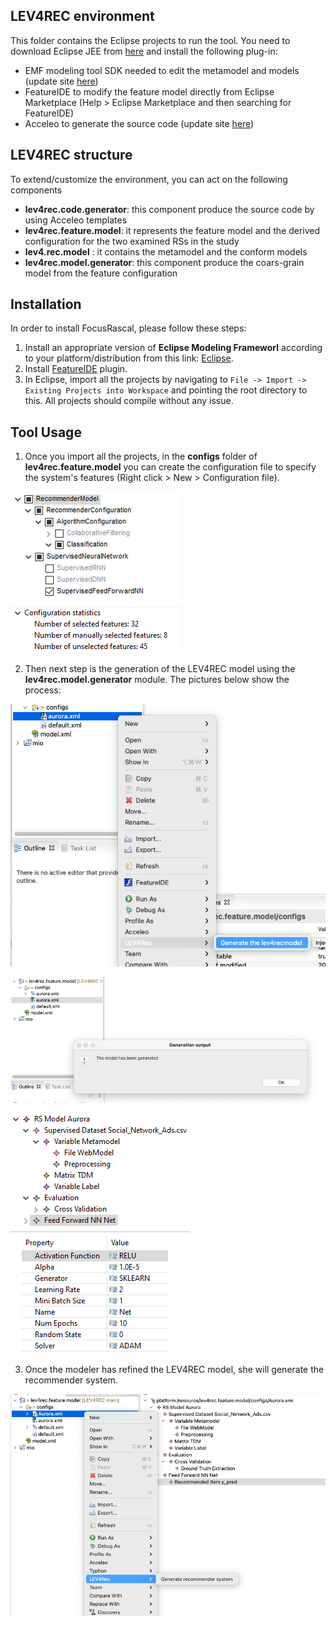 ## LEV4REC environment
This folder contains the Eclipse projects to run the tool. You need to download Eclipse JEE from [here](https://www.eclipse.org/downloads/) and install the following plug-in:

 - EMF modeling tool SDK needed to edit the metamodel and models (update site [here](https://download.eclipse.org/modeling/emf/emf/builds/index.html))
 - FeatureIDE to modify the feature model directly from Eclipse Marketplace (Help > Eclipse Marketplace and then searching for FeatureIDE)
 - Acceleo to generate the source code (update site [here](https://www.eclipse.org/acceleo/download.html))



## LEV4REC structure

To extend/customize the environment, you can act on the following components

 - **lev4rec.code.generator**: this component produce the source code by using Acceleo templates
 - **lev4rec.feature.model**: it represents the feature model and the derived configuration for the two examined RSs in the study
 - **lev4.rec.model** : it contains the metamodel and the conform models 
 - **lev4rec.model.generator**: this component produce the coars-grain model from the feature configuration

 
 
## Installation
In order to install FocusRascal, please follow these steps:

1. Install an appropriate version of **Eclipse Modeling Frameworl** according to your platform/distribution from this link: [Eclipse](https://www.eclipse.org/downloads/).
2. Install [FeatureIDE](https://featureide.github.io/) plugin.
3. In Eclipse, import all the projects by navigating to `File -> Import -> Existing Projects into Workspace` and pointing the root directory to this. All projects should compile without any issue.

## Tool Usage
1. Once you import all the projects, in the **configs** folder of **lev4rec.feature.model** you can create the configuration file to specify the system's features (Right click > New > Configuration file).

![config 1](./images/aurora_feature.png)

2. Then next step is the generation of the LEV4REC model using the  **lev4rec.model.generator** module. The pictures below show the process:

![phase 1](./images/1a.png)

![phase 2](./images/1b.png)

![config 1](./images/aurora_configuration.png)

3. Once the modeler has refined the LEV4REC model, she will generate the recommender system.

![phase 3](./images/2a.png)

